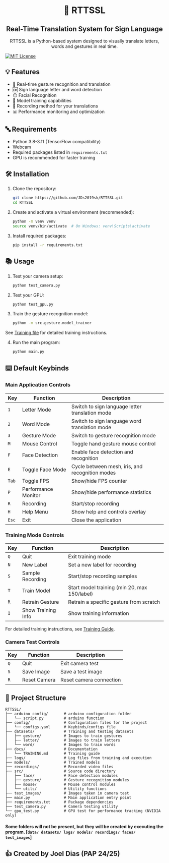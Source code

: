 <h1 align="center">🤖 RTTSSL</h1>
   <h2 align="center">Real-Time Translation System for Sign Language</h2>
      <p align="center">RTTSSL is a Python-based system designed to visually translate letters, words and gestures in real time.</p>
      <p>
         <a href="https://github.com/JDs2019sk/RTTSSL/blob/main/LICENSE">
           <img src="https://img.shields.io/badge/License-MIT-green?style=flat-square" alt="MIT License">
      </a>
   </p>

## 💡 Features

- 🤟 Real-time gesture recognition and translation
- 🆗 Sign language letter and word detection
- 😑 Facial Recognition
- 💾 Model training capabilities
- 🎥 Recording method for your translations
- 📊 Performance monitoring and optimization

## 🔤 Requirements

- Python 3.8-3.11 (TensorFlow compatibility)
- Webcam
- Required packages listed in `requirements.txt`
- GPU is recommended for faster training

## 🛠️ Installation

1. Clone the repository:

   ```bash
   git clone https://github.com/JDs2019sk/RTTSSL.git
   cd RTTSSL
   ```

2. Create and activate a virtual environment (recommended):

   ```bash
   python -m venv venv
   source venv/bin/activate  # On Windows: venv\Scripts\activate
   ```

3. Install required packages:
   ```bash
   pip install -r requirements.txt
   ```

## 📚 Usage

1. Test your camera setup:

   ```bash
   python test_camera.py
   ```

2. Test your GPU:

   ```bash
   python test_gpu.py
   ```

3. Train the gesture recognition model:

   ```bash
   python -m src.gesture.model_trainer
   ```

See [Training file](docs/TRAINING.md) for detailed training instructions.

4. Run the main program:
   ```bash
   python main.py
   ```

## ⌨️ Default Keybinds

### Main Application Controls

| Key   | Function            | Description                                     |
| ----- | ------------------- | ----------------------------------------------- |
| `1`   | Letter Mode         | Switch to sign language letter translation mode |
| `2`   | Word Mode           | Switch to sign language word translation mode   |
| `3`   | Gesture Mode        | Switch to gesture recognition mode              |
| `M`   | Mouse Control       | Toggle hand gesture mouse control               |
| `F`   | Face Detection      | Enable face detection and recognition           |
| `E`   | Toggle Face Mode    | Cycle between mesh, iris, and recognition modes |
| `Tab` | Toggle FPS          | Show/hide FPS counter                           |
| `P`   | Performance Monitor | Show/hide performance statistics                |
| `R`   | Recording           | Start/stop recording                            |
| `H`   | Help Menu           | Show help and controls overlay                  |
| `Esc` | Exit                | Close the application                           |

### Training Mode Controls

| Key | Function           | Description                                  |
| --- | ------------------ | -------------------------------------------- |
| `Q` | Quit               | Exit training mode                           |
| `N` | New Label          | Set a new label for recording                |
| `S` | Sample Recording   | Start/stop recording samples                 |
| `T` | Train Model        | Start model training (min 20, max 150/label) |
| `R` | Retrain Gesture    | Retrain a specific gesture from scratch      |
| `I` | Show Training Info | Show training information                    |

For detailed training instructions, see [Training Guide](docs/TRAINING.md).

### Camera Test Controls

| Key | Function     | Description             |
| --- | ------------ | ----------------------- |
| `Q` | Quit         | Exit camera test        |
| `S` | Save Image   | Save a test image       |
| `R` | Reset Camera | Reset camera connection |

## 📂 Project Structure

```
RTTSSL/
├── arduino config/       # arduino configuration folder
│   └── script.py         # arduino function
├── config/               # Configuration files for the project
│   └── configs.yaml      # Keybinds/configs file
├── datasets/             # Training and testing datasets
│   ├── gesture/          # Images to train gestures
│   ├── letter/           # Images to train letters
│   └── word/             # Images to train words
├── docs/                 # Documentation
│   └── TRAINING.md       # Training guide
├── logs/                 # Log files from training and execution
├── models/               # Trained models
├── recordings/           # Recorded video files
├── src/                  # Source code directory
│   ├── face/             # Face detection modules
│   ├── gesture/          # Gesture recognition modules
│   ├── mouse/            # Mouse control modules
│   └── utils/            # Utility functions
├── test_images/          # Images taken in camera test
├── main.py               # Main application entry point
├── requirements.txt      # Package dependencies
├── test_camera.py        # Camera testing utility
└── gpu_test.py           # GPU test for performance tracking (NVIDIA only)
```

#### Some folders will not be present, but they will be created by executing the program. [`data/ datasets/ logs/ models/ recordings/ faces/ test_images`]

## 👍 Created by Joel Dias (PAP 24/25)
